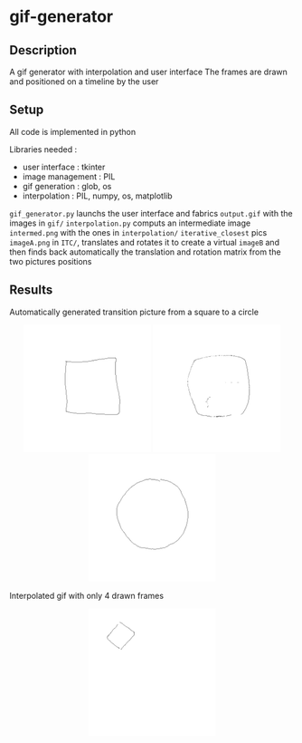 # gif-generator

## Description

A gif generator with interpolation and user interface
The frames are drawn and positioned on a timeline by the user

## Setup

All code is implemented in python

Libraries needed :
- user interface : tkinter
- image management : PIL
- gif generation : glob, os
- interpolation : PIL, numpy, os, matplotlib

`gif_generator.py` launchs the user interface and fabrics `output.gif` with the images in `gif/`
`interpolation.py` computs an intermediate image `intermed.png` with the ones in `interpolation/`
`iterative_closest` pics `imageA.png` in `ITC/`, translates and rotates it to create a virtual `imageB` and then finds back automatically the translation and rotation matrix from the two pictures positions

## Results

Automatically generated transition picture from a square to a circle
<div align='center'>
  <img src='gallery/fixed_interpolation/image0.png' height="225px">
  <img src='gallery/fixed_interpolation/rond_carre.png' height="225px">
  <img src='gallery/fixed_interpolation/image1.png' height="225px">
</div>

Interpolated gif with only 4 drawn frames

<div align='center'>
  <img src='gallery/dancing_square.gif' height='225px'>
</div>
